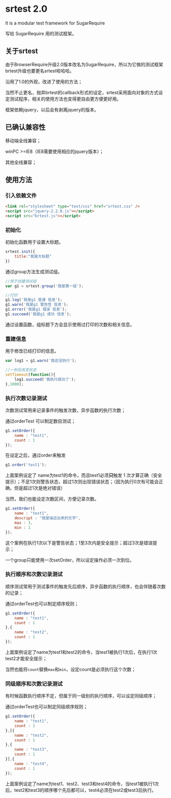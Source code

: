 # srtest 2.0

It is a modular test framework for SugarRequire

写给 SugarRequire 用的测试框架。

## 关于srtest

由于BrowserRequire升级2.0版本改名为SugarRequire，所以为它做的测试框架brtest升级也要更名srtest啦哈哈。

沿用了1.0的外观，改进了使用的方法；

当然不止更名，抛弃brtest的callback形式的设定，srtest采用面向对象的方式设定测试程序，相关的使用方法也变得更自由更方便更好用。

框架依赖jquery，以后会有剥离jquery的版本。

## 已确认兼容性

移动端全线兼容；

winPC >=IE8（IE8需要使用相应的jquery版本）；

其他全线兼容；

## 使用方法

### 引入依赖文件

```html
<link rel="stylesheet" type="text/css" href="srtest.css" />
<script src="jquery-2.2.0.js"></script>
<script src="brtest.js"></script>
```

### 初始化

初始化函数用于设置大标题。

```javascript
srtest.init({
    title:"我是大标题"
})
```

通过group方法生成测试组。

```javascript
//用于创建测试组  
var g1 = srtest.group('我是第一组');

//打印
g1.log('我是g1 普通 信息');
g1.warn('我是g1 警告性 信息');
g1.error('我是g1 错误 信息');
g1.succeed('我是g1 成功 信息');
```

通过设置函数，组标题下方会显示使用过打印的次数和相关信息。

### 重建信息

用于修改已经打印的信息。

```javascript
var log1 = g1.warn('我还没执行');

//一秒后改变状态
setTimeout(function(){
    log1.succeed('我执行成功了');
},1000);
```

### 执行次数记录测试

次数测试常用来记录事件的触发次数，异步函数的执行次数；

通过orderTest 可以制定数目测试；

```javascript
g1.setOrder({
    name : "test1",
    count : 1
});
```

在设定之后，通过order来触发

```javascript
g1.order('test1');
```

上面案例设定了 name为test1的命令，而且test1必须**只**触发 1 次才算正确（安全提示）；不足1次则警告状态，超过1次则出现错误状态；（因为执行0次有可能会正确，但是超过1次是绝对错误）

当然，我们也能设定次数区间，方便记录次数。

```javascript
g1.setOrder({
    name : "test1",
    descript : "我是描述出来的文字",
    max : 3,
    min : 1
});
```

这个案例在执行1次以下是警告状态；1至3次内是安全提示；超过3次是错误提示；

一个group只能使用一次setOrder，所以设定操作必须一次到位。

### 执行顺序和次数记录测试

顺序测试常用于测试事件的触发先后顺序，异步函数的执行顺序，也会伴随着次数的记录；

通过orderTest也可以制定顺序规则；

```javascript
g1.setOrder({
    name : "test1",
    count : 1
},{
    name : "test2",
    count : 1
});
```

上面案例设定了name为test1和test2的命令，当test1被执行1次后，在执行1次test2才能安全提示；

当然也能将`count`替换`max`和`min`，设定count是必须执行这个次数；

### 同级顺序和次数记录测试

有时候函数执行顺序不定，但属于同一级别的执行顺序，可以设定同级顺序；

通过orderTest也可以制定同级顺序规则；

```javascript
g1.setOrder({
    name : "test1",
    count : 1
},[{
    name : "test2",
    count : 1
},{
    name : "test3",
    count : 1
}],{
    name : "test4",
    count : 1
});
```

上面案例设定了name为test1、test2、test3和test4的命令，当test1被执行1次后，test2和test3的顺序哪个先后都可以，test4必须在test2或test3后执行。